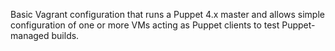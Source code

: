 Basic Vagrant configuration that runs a Puppet 4.x master and allows simple
configuration of one or more VMs acting as Puppet clients to test Puppet-managed
builds.
